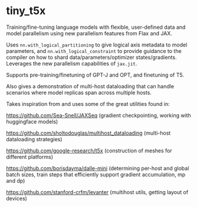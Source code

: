 # tiny_t5x

Training/fine-tuning language models with flexible, user-defined data and model parallelism using new parallelism features from Flax and JAX.

Uses `nn.with_logical_partitioning` to give logical axis metadata to model parameters, and `nn.with_logical_constraint` to provide guidance to the compiler on how to shard data/parameters/optimizer states/gradients. Leverages the new parallelism capabilities of `jax.jit`.

Supports pre-training/finetuning of GPT-J and OPT, and finetuning of T5.

Also gives a demonstration of multi-host dataloading that can handle scenarios where model replicas span across multiple hosts.

Takes inspiration from and uses some of the great utilities found in:

https://github.com/Sea-Snell/JAXSeq (gradient checkpointing, working with huggingface models)

https://github.com/sholtodouglas/multihost_dataloading (multi-host dataloading strategies)

https://github.com/google-research/t5x (construction of meshes for different platforms)

https://github.com/borisdayma/dalle-mini (determining per-host and global batch sizes, train steps that efficiently support gradient accumulation, mp and dp)

https://github.com/stanford-crfm/levanter (multihost utils, getting layout of devices)